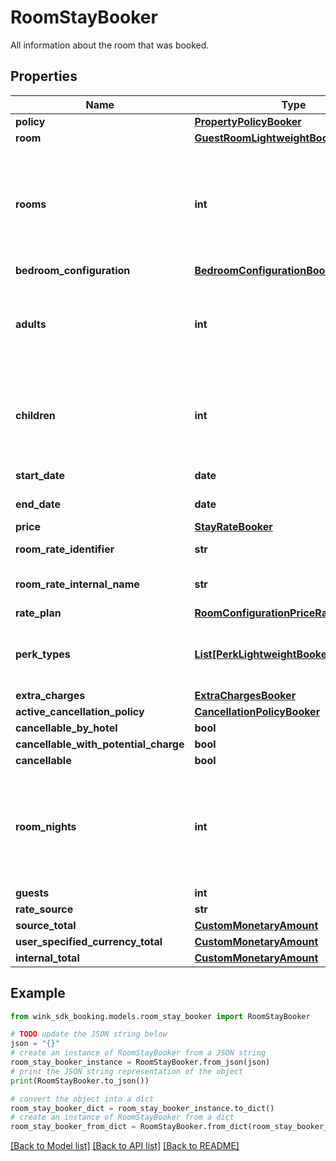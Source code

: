 # RoomStayBooker

All information about the room that was booked.

## Properties

Name | Type | Description | Notes
------------ | ------------- | ------------- | -------------
**policy** | [**PropertyPolicyBooker**](PropertyPolicyBooker.md) |  | 
**room** | [**GuestRoomLightweightBooker**](GuestRoomLightweightBooker.md) |  | 
**rooms** | **int** | Number of rooms. Always 1 since we switched to creating one booking per room. | [default to 1]
**bedroom_configuration** | [**BedroomConfigurationBooker**](BedroomConfigurationBooker.md) |  | 
**adults** | **int** | The actual amount of adults as determined by the hotel&#39;s policy. | [default to 2]
**children** | **int** | The actual amount of children as determined by the hotel&#39;s policy. | [default to 0]
**start_date** | **date** | Stay start date | 
**end_date** | **date** | Stay end date | 
**price** | [**StayRateBooker**](StayRateBooker.md) |  | 
**room_rate_identifier** | **str** | Master rate identifier | 
**room_rate_internal_name** | **str** | Master rate internal name | 
**rate_plan** | [**RoomConfigurationPriceRatePlanBooker**](RoomConfigurationPriceRatePlanBooker.md) |  | 
**perk_types** | [**List[PerkLightweightBooker]**](PerkLightweightBooker.md) | List of perks that came with the master rate | [optional] 
**extra_charges** | [**ExtraChargesBooker**](ExtraChargesBooker.md) |  | 
**active_cancellation_policy** | [**CancellationPolicyBooker**](CancellationPolicyBooker.md) |  | 
**cancellable_by_hotel** | **bool** |  | [optional] 
**cancellable_with_potential_charge** | **bool** |  | [optional] 
**cancellable** | **bool** |  | [optional] 
**room_nights** | **int** | Total number of nights the guest stays at the hotel. -1 indicates there is an error. | [optional] 
**guests** | **int** |  | [optional] 
**rate_source** | **str** |  | [optional] 
**source_total** | [**CustomMonetaryAmount**](CustomMonetaryAmount.md) |  | [optional] 
**user_specified_currency_total** | [**CustomMonetaryAmount**](CustomMonetaryAmount.md) |  | [optional] 
**internal_total** | [**CustomMonetaryAmount**](CustomMonetaryAmount.md) |  | [optional] 

## Example

```python
from wink_sdk_booking.models.room_stay_booker import RoomStayBooker

# TODO update the JSON string below
json = "{}"
# create an instance of RoomStayBooker from a JSON string
room_stay_booker_instance = RoomStayBooker.from_json(json)
# print the JSON string representation of the object
print(RoomStayBooker.to_json())

# convert the object into a dict
room_stay_booker_dict = room_stay_booker_instance.to_dict()
# create an instance of RoomStayBooker from a dict
room_stay_booker_from_dict = RoomStayBooker.from_dict(room_stay_booker_dict)
```
[[Back to Model list]](../README.md#documentation-for-models) [[Back to API list]](../README.md#documentation-for-api-endpoints) [[Back to README]](../README.md)


